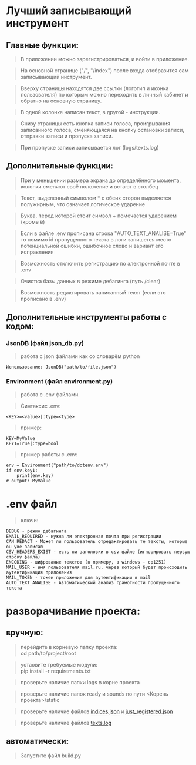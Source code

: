 # Лучший записывающий инструмент

## Главные функции:

> В приложении можно зарегистрироваться, и войти в приложение.

> На основной странице ("/", "/index") после входа отобразится сам записывающий инструмент.

> Вверху страницы находятся две ссылки (логотип и иконка пользователя) по которым можно переходить в личный
> кабинет и обратно на основную страницу.

> В одной колонке написан текст, в другой - инструкции.

> Снизу страницы есть кнопка записи голоса, проигрывания записанного голоса, сменяющаяся на кнопку остановки записи,
> отправки записи и пропуска записи.

> При пропуске записи записывается лог (logs/texts.log)

## Дополнительные функции:

> При у меньшении размера экрана до определённого момента, колонки сменяют своё положение и встают в столбец

> Текст, выделенный символом * с обеих сторон выделяется полужирным, что означает логическое ударение

> Буква, перед которой стоит символ + помечается ударением (кроме ё)

> Если в файле .env прописана строка "AUTO_TEXT_ANALISE=True" то помимо id пропущенного текста в логи запишется место
> потенциальной ошибки, ошибочное слово и вариант его исправления

> Возможность отключить регистрацию по электронной почте в .env

> Очистка базы данных в режиме дебагинга (путь /clear)

> Возможность редактировать записанный текст (если это прописано в .env)

## Дополнительные инструменты работы с кодом:

### JsonDB (файл json_db.py)
> работа с json файлами как со словарём python

    Использование: JsonDB("path/to/file.json")

### Environment (файл environment.py)
> работа с .env файлами.

> Синтаксис .env:

    <KEY>=<value>|:type=<type>

> пример:

    KEY=MyValue
    KEY1=True|:type=bool

> пример работы с .env:

    env = Environment("path/to/dotenv.env")
    if env.key1:
        print(env.key)
    # output: MyValue

# .env файл

> ключи:

    DEBUG - режим дебагинга
    EMAIL_REQUIRED - нужна ли электронная почта при регистрации
    CAN_REDACT - Может ли пользователь отредактировать те тексты, которые он уже записал
    CSV_HEADERS_EXIST - есть ли заголовки в csv файле (игнорировать первую строку файла)
    ENCODING - шифрование текстов (к примеру, в windows - cp1251)
    MAIL_USER - имя пользователя mail.ru, через который будет происходить аутентификация приложения
    MAIL_TOKEN - токен приложения для аутентификации в mail
    AUTO_TEXT_ANALISE - Автоматический анализ грамотности пропущенного текста

# разворачивание проекта:

## вручную:

> перейдите в корневую папку проекта:\
    cd path/to/project/root

> устаовите требуемые модули:\
    pip install -r requirements.txt

> проверьте наличие папки logs в корне проекта

> проверьте наличие папок ready и sounds по пути <Корень проекта>/static

> проверьте наличие файлов [indices.json](indices.json) и [just_registered.json](just_registered.json)

> проверьте наличие файлов [texts.log](logs%2Ftexts.log)

## автоматически:

> Запустите файл build.py